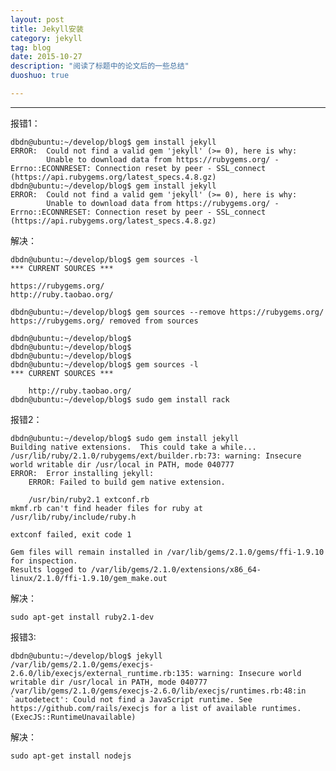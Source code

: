```yaml
---
layout: post
title: Jekyll安装
category: jekyll
tag: blog
date: 2015-10-27
description: "阅读了标题中的论文后的一些总结"
duoshuo: true

---
```

---


报错1：

    dbdn@ubuntu:~/develop/blog$ gem install jekyll
    ERROR:  Could not find a valid gem 'jekyll' (>= 0), here is why:
            Unable to download data from https://rubygems.org/ - Errno::ECONNRESET: Connection reset by peer - SSL_connect (https://api.rubygems.org/latest_specs.4.8.gz)
    dbdn@ubuntu:~/develop/blog$ gem install jekyll
    ERROR:  Could not find a valid gem 'jekyll' (>= 0), here is why:
            Unable to download data from https://rubygems.org/ - Errno::ECONNRESET: Connection reset by peer - SSL_connect (https://api.rubygems.org/latest_specs.4.8.gz)
    

<!-- more -->

解决：

    dbdn@ubuntu:~/develop/blog$ gem sources -l
    *** CURRENT SOURCES ***

    https://rubygems.org/
    http://ruby.taobao.org/

    dbdn@ubuntu:~/develop/blog$ gem sources --remove https://rubygems.org/
    https://rubygems.org/ removed from sources
    
    dbdn@ubuntu:~/develop/blog$ 
    dbdn@ubuntu:~/develop/blog$ 
    dbdn@ubuntu:~/develop/blog$ 
    dbdn@ubuntu:~/develop/blog$ gem sources -l
    *** CURRENT SOURCES ***
    
        http://ruby.taobao.org/
    dbdn@ubuntu:~/develop/blog$ sudo gem install rack 









报错2：


    dbdn@ubuntu:~/develop/blog$ sudo gem install jekyll
    Building native extensions.  This could take a while...
    /usr/lib/ruby/2.1.0/rubygems/ext/builder.rb:73: warning: Insecure world writable dir /usr/local in PATH, mode 040777
    ERROR:  Error installing jekyll:
        ERROR: Failed to build gem native extension.
    
        /usr/bin/ruby2.1 extconf.rb
    mkmf.rb can't find header files for ruby at /usr/lib/ruby/include/ruby.h
    
    extconf failed, exit code 1
    
    Gem files will remain installed in /var/lib/gems/2.1.0/gems/ffi-1.9.10 for inspection.
    Results logged to /var/lib/gems/2.1.0/extensions/x86_64-linux/2.1.0/ffi-1.9.10/gem_make.out

解决：
```
sudo apt-get install ruby2.1-dev
```

报错3:

    dbdn@ubuntu:~/develop/blog$ jekyll 
    /var/lib/gems/2.1.0/gems/execjs-2.6.0/lib/execjs/external_runtime.rb:135: warning: Insecure world writable dir /usr/local in PATH, mode 040777
    /var/lib/gems/2.1.0/gems/execjs-2.6.0/lib/execjs/runtimes.rb:48:in `autodetect': Could not find a JavaScript runtime. See https://github.com/rails/execjs for a list of available runtimes. (ExecJS::RuntimeUnavailable)
    

解决：
```
sudo apt-get install nodejs
```
